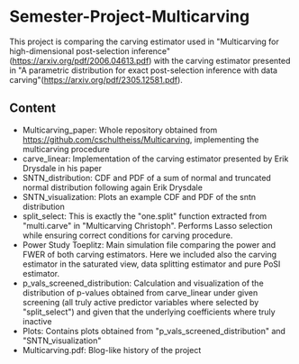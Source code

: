 # Semester-Project-Multicarving
This project is comparing the carving estimator used in "Multicarving for high-dimensional post-selection inference"(https://arxiv.org/pdf/2006.04613.pdf) with the carving estimator presented in "A parametric distribution for exact post-selection inference with data carving"(https://arxiv.org/pdf/2305.12581.pdf).

## Content
* Multicarving_paper: Whole repository obtained from https://github.com/cschultheiss/Multicarving, implementing the multicarving procedure
* carve_linear: Implementation of the carving estimator presented by Erik Drysdale in his paper
* SNTN_distribution: CDF and PDF of a sum of normal and truncated normal distribution following again Erik Drysdale
* SNTN_visualization: Plots an example CDF and PDF of the sntn distribution
* split_select: This is exactly the "one.split" function extracted from "multi.carve" in "Multicarving Christoph". Performs Lasso selection while ensuring correct conditions for carving procedure.
* Power Study Toeplitz: Main simulation file comparing the power and FWER of both carving estimators. Here we included also the carving estimator in the saturated view, data splitting estimator and pure PoSI estimator.
* p_vals_screened_distribution: Calculation and visualization of the distribution of p-values obtained from carve_linear under given screening (all truly active predictor variables where selected by "split_select") and given that the underlying coefficients where truly inactive
* Plots: Contains plots obtained from "p_vals_screened_distribution" and "SNTN_visualization"
* Multicarving.pdf: Blog-like history of the project
